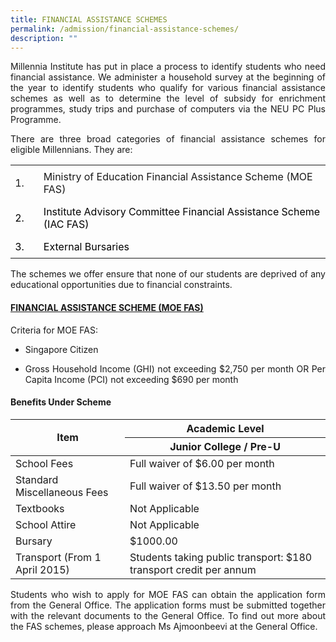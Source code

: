 ```yaml
---
title: FINANCIAL ASSISTANCE SCHEMES
permalink: /admission/financial-assistance-schemes/
description: ""
---
```

  

<p style="text-align:justify;">Millennia Institute has put in place a process to identify students who need financial assistance. We administer a household survey at the beginning of the year to identify students who qualify for various financial assistance schemes as well as to determine the level of subsidy for enrichment programmes, study trips and purchase of computers via the NEU PC Plus Programme.</p>
  

<p style="text-align:justify;">There are three broad categories of financial assistance schemes for eligible Millennians. They are:</p>

<table style="border-collapse:collapse;border:none;mso-yfti-tbllook:1184;mso-padding-alt:
 0cm 5.4pt 0cm 5.4pt;mso-border-insideh:none;mso-border-insidev:none" cellpadding="0" cellspacing="0" border="0" class="MsoTableGrid"><tbody><tr style="mso-yfti-irow:0;mso-yfti-firstrow:yes"><td style="width:1.0cm;padding:0cm 5.4pt 0cm 5.4pt" width="38"><p style="margin-top:6.0pt;margin-right:0cm;margin-bottom:
  6.0pt;margin-left:0cm;text-align:justify;text-justify:inter-ideograph;
  line-height:normal" class="MsoNormal"><span style="font-size:12.0pt;mso-bidi-font-family:Calibri;
  mso-bidi-theme-font:minor-latin">1.</span></p></td><td style="width:439.15pt;padding:0cm 5.4pt 0cm 5.4pt" width="586"><p style="margin-top:6.0pt;margin-right:0cm;margin-bottom:
  6.0pt;margin-left:0cm;line-height:normal" class="MsoNormal"><span style="font-size:12.0pt;
  mso-bidi-font-family:Calibri;mso-bidi-theme-font:minor-latin">Ministry of Education Financial Assistance Scheme (MOE FAS)</span></p></td></tr><tr style="mso-yfti-irow:1;height:17.75pt"><td style="width:1.0cm;padding:0cm 5.4pt 0cm 5.4pt;height:17.75pt" width="38"><p style="margin-top:6.0pt;margin-right:0cm;margin-bottom:
  6.0pt;margin-left:0cm;line-height:normal" class="MsoNormal"><span style="font-size:12.0pt;
  mso-bidi-font-family:Calibri;mso-bidi-theme-font:minor-latin;color:black">2.</span></p></td><td style="width:439.15pt;padding:0cm 5.4pt 0cm 5.4pt;height:17.75pt" width="586"><p style="margin-top:6.0pt;margin-right:0cm;margin-bottom:
  6.0pt;margin-left:0cm;line-height:normal" class="MsoNormal"><span style="font-size:12.0pt;
  mso-bidi-font-family:Calibri;mso-bidi-theme-font:minor-latin;color:black">Institute Advisory Committee Financial Assistance Scheme (IAC FAS)</span></p></td></tr><tr style="mso-yfti-irow:2;mso-yfti-lastrow:yes;height:17.75pt"><td style="width:1.0cm;padding:0cm 5.4pt 0cm 5.4pt;height:17.75pt" width="38"><p style="margin-top:6.0pt;margin-right:0cm;margin-bottom:
  6.0pt;margin-left:0cm;line-height:normal" class="MsoNormal"><span style="font-size:12.0pt;
  mso-bidi-font-family:Calibri;mso-bidi-theme-font:minor-latin;color:black">3.</span></p></td><td style="width:439.15pt;padding:0cm 5.4pt 0cm 5.4pt;height:17.75pt" width="586"><p style="margin-top:6.0pt;margin-right:0cm;margin-bottom:
  6.0pt;margin-left:0cm;line-height:normal" class="MsoNormal"><span style="font-size:12.0pt;
  mso-bidi-font-family:Calibri;mso-bidi-theme-font:minor-latin;color:black">External Bursaries</span></p></td></tr></tbody></table>


  

<p style="text-align:justify;">The schemes we offer ensure that none of our students are deprived of any educational opportunities due to financial constraints.</p>
<h4><strong><u>FINANCIAL ASSISTANCE SCHEME (MOE FAS)</u></strong></h4>
<p>Criteria for MOE FAS:</p>
<ul>
<li>Singapore Citizen</li>
<li><p style="text-align:justify;">Gross Household Income (GHI) not exceeding $2,750 per month OR Per Capita Income (PCI) not exceeding $690 per month</p></li>
</ul>
<h4><strong>Benefits Under Scheme</strong></h4>

<table cellpadding="0" cellspacing="0" border="0">
<thead>
<tr>
<th rowspan="2" style="text-align: center;"><strong>Item</strong></th>
<th style="text-align: center;"><strong>Academic Level</strong></th>
</tr>
<tr>
<th style="text-align: center;"><strong>Junior College / Pre-U</strong></th>
</tr>
</thead>
<tbody>
<tr>
<td>School Fees</td>
<td>Full waiver of $6.00 per month</td>
</tr>
<tr>
<td>Standard Miscellaneous Fees</td>
<td>Full waiver of $13.50 per month</td>
</tr>
<tr>
<td>Textbooks</td>
<td>Not Applicable</td>
</tr>
<tr>
<td>School Attire</td>
<td>Not Applicable</td>
</tr>
<tr>
<td>Bursary</td>
<td>$1000.00</td>
</tr>
<tr>
<td>Transport (From 1 April 2015)</td>
<td>
<div>Students taking public transport:&nbsp;$180 transport credit per annum</div>
</td>
</tr>
</tbody>
</table>
  

<p style="text-align:justify;">Students who wish to apply for MOE FAS can obtain the application form from the General Office. The application forms must be submitted together with the relevant documents to the General Office. To find out more about the FAS schemes, please approach Ms Ajmoonbeevi at the General Office.</p>